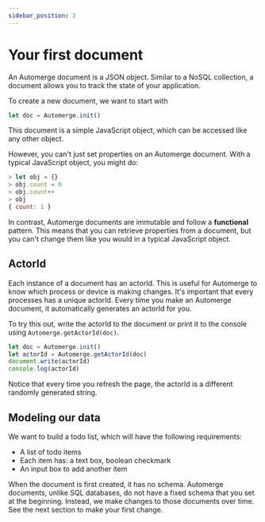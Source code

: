 ```yaml
---
sidebar_position: 3
---
```

# Your first document

An Automerge document is a JSON object. Similar to a NoSQL collection, a document allows you to track the state of your application.  

To create a new document, we want to start with 

```js
let doc = Automerge.init()
```

This document is a simple JavaScript object, which can be accessed like any other object. 

However, you can't just set properties on an Automerge document. With a typical JavaScript object, you might do:

```js
> let obj = {}
> obj.count = 0
> obj.count++
> obj
{ count: 1 }
```

In contrast, Automerge documents are immutable and follow a **functional** pattern. This means that you can retrieve properties from a document, but you can't change them like you would in a typical JavaScript object. 

## ActorId

Each instance of a document has an actorId. This is useful for Automerge to know which process or device is making changes. It's important that every processes has a unique actorId. Every time you make an Automerge document, it automatically generates an actorId for you.

To try this out, write the actorId to the document or print it to the console using `Automerge.getActorId(doc)`.

```js
let doc = Automerge.init()
let actorId = Automerge.getActorId(doc)
document.write(actorId)
console.log(actorId)
```

Notice that every time you refresh the page, the actorId is a different randomly generated string. 

## Modeling our data

We want to build a todo list, which will have the following requirements:

* A list of todo items 
* Each item has: a text box, boolean checkmark
* An input box to add another item 

When the document is first created, it has no schema. Automerge documents, unlike SQL databases, do not have a fixed schema that you set at the beginning. Instead, we make changes to those documents over time. See the next section to make your first change.
